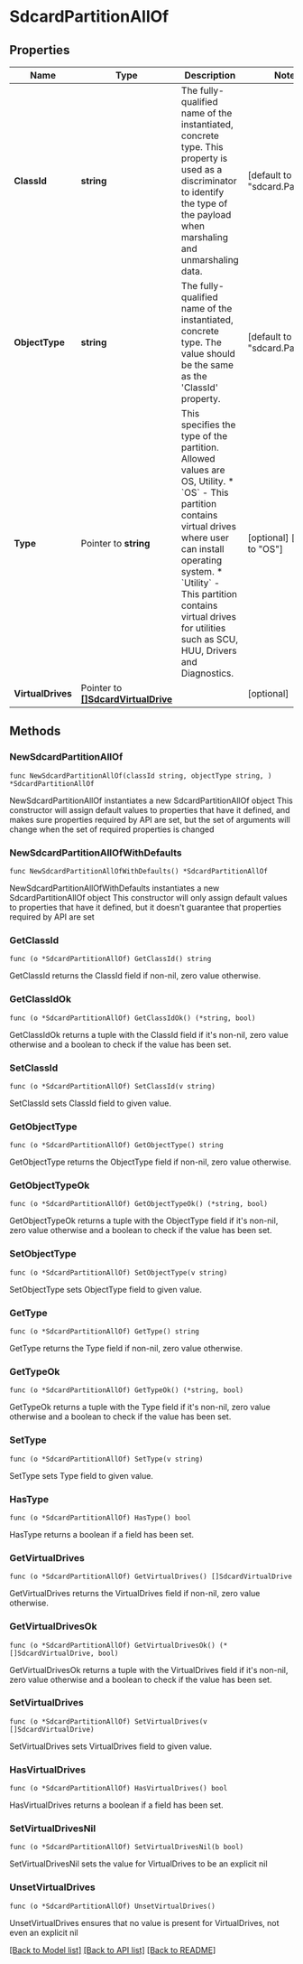 # SdcardPartitionAllOf

## Properties

Name | Type | Description | Notes
------------ | ------------- | ------------- | -------------
**ClassId** | **string** | The fully-qualified name of the instantiated, concrete type. This property is used as a discriminator to identify the type of the payload when marshaling and unmarshaling data. | [default to "sdcard.Partition"]
**ObjectType** | **string** | The fully-qualified name of the instantiated, concrete type. The value should be the same as the &#39;ClassId&#39; property. | [default to "sdcard.Partition"]
**Type** | Pointer to **string** | This specifies the type of the partition. Allowed values are OS, Utility. * &#x60;OS&#x60; - This partition contains virtual drives where user can install operating system. * &#x60;Utility&#x60; - This partition contains virtual drives for utilities such as SCU, HUU, Drivers and Diagnostics. | [optional] [default to "OS"]
**VirtualDrives** | Pointer to [**[]SdcardVirtualDrive**](SdcardVirtualDrive.md) |  | [optional] 

## Methods

### NewSdcardPartitionAllOf

`func NewSdcardPartitionAllOf(classId string, objectType string, ) *SdcardPartitionAllOf`

NewSdcardPartitionAllOf instantiates a new SdcardPartitionAllOf object
This constructor will assign default values to properties that have it defined,
and makes sure properties required by API are set, but the set of arguments
will change when the set of required properties is changed

### NewSdcardPartitionAllOfWithDefaults

`func NewSdcardPartitionAllOfWithDefaults() *SdcardPartitionAllOf`

NewSdcardPartitionAllOfWithDefaults instantiates a new SdcardPartitionAllOf object
This constructor will only assign default values to properties that have it defined,
but it doesn't guarantee that properties required by API are set

### GetClassId

`func (o *SdcardPartitionAllOf) GetClassId() string`

GetClassId returns the ClassId field if non-nil, zero value otherwise.

### GetClassIdOk

`func (o *SdcardPartitionAllOf) GetClassIdOk() (*string, bool)`

GetClassIdOk returns a tuple with the ClassId field if it's non-nil, zero value otherwise
and a boolean to check if the value has been set.

### SetClassId

`func (o *SdcardPartitionAllOf) SetClassId(v string)`

SetClassId sets ClassId field to given value.


### GetObjectType

`func (o *SdcardPartitionAllOf) GetObjectType() string`

GetObjectType returns the ObjectType field if non-nil, zero value otherwise.

### GetObjectTypeOk

`func (o *SdcardPartitionAllOf) GetObjectTypeOk() (*string, bool)`

GetObjectTypeOk returns a tuple with the ObjectType field if it's non-nil, zero value otherwise
and a boolean to check if the value has been set.

### SetObjectType

`func (o *SdcardPartitionAllOf) SetObjectType(v string)`

SetObjectType sets ObjectType field to given value.


### GetType

`func (o *SdcardPartitionAllOf) GetType() string`

GetType returns the Type field if non-nil, zero value otherwise.

### GetTypeOk

`func (o *SdcardPartitionAllOf) GetTypeOk() (*string, bool)`

GetTypeOk returns a tuple with the Type field if it's non-nil, zero value otherwise
and a boolean to check if the value has been set.

### SetType

`func (o *SdcardPartitionAllOf) SetType(v string)`

SetType sets Type field to given value.

### HasType

`func (o *SdcardPartitionAllOf) HasType() bool`

HasType returns a boolean if a field has been set.

### GetVirtualDrives

`func (o *SdcardPartitionAllOf) GetVirtualDrives() []SdcardVirtualDrive`

GetVirtualDrives returns the VirtualDrives field if non-nil, zero value otherwise.

### GetVirtualDrivesOk

`func (o *SdcardPartitionAllOf) GetVirtualDrivesOk() (*[]SdcardVirtualDrive, bool)`

GetVirtualDrivesOk returns a tuple with the VirtualDrives field if it's non-nil, zero value otherwise
and a boolean to check if the value has been set.

### SetVirtualDrives

`func (o *SdcardPartitionAllOf) SetVirtualDrives(v []SdcardVirtualDrive)`

SetVirtualDrives sets VirtualDrives field to given value.

### HasVirtualDrives

`func (o *SdcardPartitionAllOf) HasVirtualDrives() bool`

HasVirtualDrives returns a boolean if a field has been set.

### SetVirtualDrivesNil

`func (o *SdcardPartitionAllOf) SetVirtualDrivesNil(b bool)`

 SetVirtualDrivesNil sets the value for VirtualDrives to be an explicit nil

### UnsetVirtualDrives
`func (o *SdcardPartitionAllOf) UnsetVirtualDrives()`

UnsetVirtualDrives ensures that no value is present for VirtualDrives, not even an explicit nil

[[Back to Model list]](../README.md#documentation-for-models) [[Back to API list]](../README.md#documentation-for-api-endpoints) [[Back to README]](../README.md)


